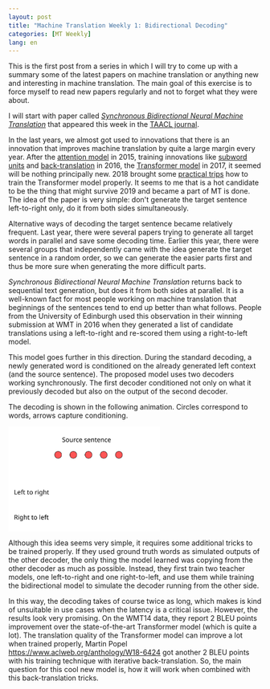 ```yaml
---
layout: post
title: "Machine Translation Weekly 1: Bidirectional Decoding"
categories: [MT Weekly]
lang: en
---
```


This is the first post from a series in which I will try to come up with a
summary some of the latest papers on machine translation or anything new and
interesting in machine translation. The main goal of this exercise is to force
myself to read new papers regularly and not to forget what they were about.

I will start with paper called [_Synchronous Bidirectional Neural Machine
Translation_](https://www.mitpressjournals.org/doi/full/10.1162/tacl_a_00256)
that appeared this week in the [TAACL
journal](https://www.transacl.org/ojs/index.php/tacl).

In the last years, we almost got used to innovations that there is an
innovation that improves machine translation by quite a large margin every
year. After the [attention model](https://arxiv.org/abs/1409.0473) in 2015,
training innovations like [subword
units](https://www.aclweb.org/anthology/P16-1162) and
[back-translation](https://www.aclweb.org/anthology/P16-1009) in 2016, the
[Transformer
model](https://papers.nips.cc/paper/7181-attention-is-all-you-need.pdf) in
2017, it seemed will be nothing principally new. 2018 brought some [practical
trips](https://arxiv.org/abs/1804.00247) how to train the Transformer model
properly.  It seems to me that is a hot candidate to be the thing that might
survive 2019 and became a part of MT is done. The idea of the paper is very
simple: don't generate the target sentence left-to-right only, do it from both
sides simultaneously.

Alternative ways of decoding the target sentence became relatively frequent.
Last year, there were several papers trying to generate all target words in
parallel and save some decoding time. Earlier this year, there were several
groups that independently came with the idea generate the target sentence in a
random order, so we can generate the easier parts first and thus be more sure
when generating the more difficult parts.

_Synchronous Bidirectional Neural Machine Translation_ returns back to
sequential text generation, but does it from both sides at parallel. It is a
well-known fact for most people working on machine translation that beginnings
of the sentences tend to end up better than what follows. People from the
University of Edinburgh used this observation in their winning submission at
WMT in 2016 when they generated a list of candidate translations using a
left-to-right and re-scored them using a right-to-left model.

This model goes further in this direction. During the standard decoding, a
newly generated word is conditioned on the already generated left context (and
the source sentence). The proposed model uses two decoders working
synchronously. The first decoder conditioned not only on what it previously
decoded but also on the output of the second decoder.

The decoding is shown in the following animation. Circles correspond to words,
arrows capture conditioning.

<img src="/assets/MT-Weekly-1/step0.svg" width="60%" align="center" id="slide" />

<script>
function slideshow() {
    var slide_src = document.getElementById("slide").src;
    var slide_id = parseInt(slide_src[slide_src.length - 5]);
    var next_id = (slide_id + 1) % 10;
    document.getElementById("slide").src = "/assets/MT-Weekly-1/step" + next_id + ".svg";
    setTimeout(slideshow, 2000);
}
setTimeout(slideshow, 2000);
</script>

Although this idea seems very simple, it requires some additional tricks to be
trained properly. If they used ground truth words as simulated outputs of the
other decoder, the only thing the model learned was copying from the other
decoder as much as possible. Instead, they first train two teacher models, one
left-to-right and one right-to-left, and use them while training the
bidirectional model to simulate the decoder running from the other side.

In this way, the decoding takes of course twice as long, which makes is kind of
unsuitable in use cases when the latency is a critical issue. However, the
results look very promising. On the WMT14 data, they report 2 BLEU points
improvement over the state-of-the-art Transformer model (which is quite a lot).
The translation quality of the Transformer model can improve a lot when trained
properly, Martin Popel https://www.aclweb.org/anthology/W18-6424 got another 2
BLEU points with his training technique with iterative back-translation. So,
the main question for this cool new model is, how it will work when combined
with this back-translation tricks.
